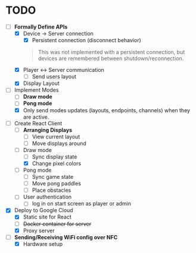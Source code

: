 # TODO

- [ ] **Formally Define APIs**
  - [x] Device -> Server connection
    - [x] Persistent connection (disconnect behavior)
    > This was not implemented with a persistent connection, but devices are remembered between shutdown/reconnection.
  - [x] Player <-> Server communication
    - [ ] Send users layout
  - [x] Display Layout
- [ ] Implement Modes
  - [ ] **Draw mode**
  - [ ] **Pong mode**
  - [x] Only send modes updates (layouts, endpoints, channels) when
        they are active.
- [ ] Create React Client
  - [ ] **Arranging Displays**
    - [ ] View current layout
    - [ ] Move displays around
  - [ ] Draw mode
    - [ ] Sync display state
    - [x] Change pixel colors
  - [ ] Pong mode
    - [ ] Sync game state
    - [ ] Move pong paddles
    - [ ] Place obstacles
  - [ ] User authentication
    - [ ] log in on start screen as player or admin
- [x] Deploy to Google Cloud
  - [x] Static site for React
  - [ ] ~~Docker container for server~~
  - [x] Proxy server
- [ ] **Sending/Receiving WiFi config over NFC**
  - [x] Hardware setup
